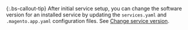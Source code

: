 {:.bs-callout-tip}
After initial service setup, you can change the software version for an installed service by updating the `services.yaml` and `.magento.app.yaml` configuration files. See [Change service version]({{site.baseurl}}/cloud/project/project-conf-files_services.html#change-service-version).

